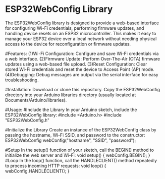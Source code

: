 # ESP32WebConfig Library
The ESP32WebConfig library is designed to provide a web-based interface for configuring Wi-Fi credentials, performing firmware updates, and handling device resets on an ESP32 microcontroller. This makes it easy to manage your ESP32 device over a local network without needing physical access to the device for reconfiguration or firmware updates.

#Features:
(1)Wi-Fi Configuration: Configure and save Wi-Fi credentials via a web interface.
(2)Firmware Update: Perform Over-The-Air (OTA) firmware updates using a web-based file upload.
(3)Reset Configuration: Clear stored Wi-Fi credentials and reset the device to Access Point (AP) mode.
(4)Debugging: Debug messages are output via the serial interface for easy troubleshooting.

#Installation:
Download or clone this repository.
Copy the ESP32WebConfig directory into your Arduino libraries directory (usually located at Documents/Arduino/libraries).

#Usage:
#Include the Library
In your Arduino sketch, include the ESP32WebConfig library:
#include <Arduino.h>
#include "ESP32WebConfig.h"

#Initialize the Library
Create an instance of the ESP32WebConfig class by passing the hostname, Wi-Fi SSID, and password to the constructor:
ESP32WebConfig webConfig("hostname", "SSID", "password");

#Setup
In the setup() function of your sketch, call the BEGIN() method to initialize the web server and Wi-Fi:
void setup() {
  webConfig.BEGIN();
}
#Loop
In the loop() function, call the HANDLECLIENT() method repeatedly to process incoming HTTP requests:
void loop() {
  webConfig.HANDLECLIENT();
}
